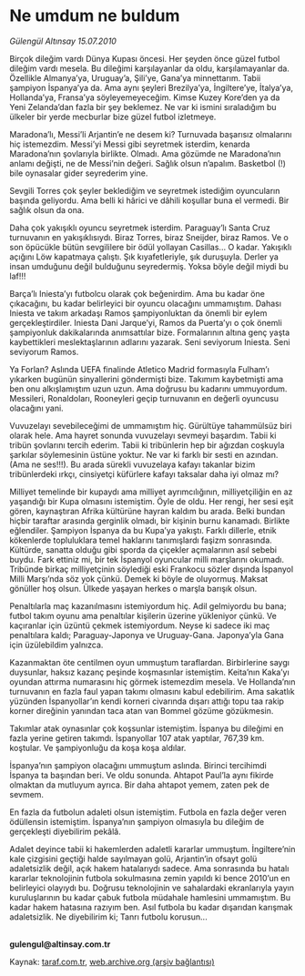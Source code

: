 # Ne umdum ne buldum

*Gülengül Altınsay 15.07.2010*

<div class="yazi"><p>Birçok dileğim vardı Dünya Kupası öncesi. Her şeyden önce güzel futbol dileğim vardı mesela. Bu dileğimi karşılayanlar da oldu, karşılamayanlar da. Özellikle Almanya’ya, Uruguay’a, Şili’ye, Gana’ya minnettarım. Tabii şampiyon İspanya’ya da. Ama aynı şeyleri Brezilya’ya, İngiltere’ye, İtalya’ya, Hollanda’ya, Fransa’ya söyleyemeyeceğim. Kimse Kuzey Kore’den ya da Yeni Zelanda’dan fazla bir şey beklemez. Ne var ki ismini sıraladığım bu ülkeler bir yerde mecburlar bize güzel futbol izletmeye.</p>
<p>Maradona’lı, Messi’li Arjantin’e ne desem ki? Turnuvada başarısız olmalarını hiç istemezdim. Messi’yi Messi gibi seyretmek isterdim, kenarda Maradona’nın şovlarıyla birlikte. Olmadı. Ama gözümde ne Maradona’nın anlamı değişti, ne de Messi’nin değeri. Sağlık olsun n’apalım. Basketbol (!) bile oynasalar gider seyrederim yine.</p>
<p>Sevgili Torres çok şeyler beklediğim ve seyretmek istediğim oyuncuların başında geliyordu. Ama belli ki hârici ve dâhili koşullar buna el vermedi. Bir sağlık olsun da ona.</p>
<p>Daha çok yakışıklı oyuncu seyretmek isterdim. Paraguay’lı Santa Cruz turnuvanın en yakışıklısıydı. Biraz Torres, biraz Sneijder, biraz Ramos. Ve o son öpücükle bütün sevgililere bir ödül yollayan Casillas... O kadar. Yakışıklı açığını Löw kapatmaya çalıştı. Şık kıyafetleriyle, şık duruşuyla. Derler ya insan umduğunu değil bulduğunu seyredermiş. Yoksa böyle değil miydi bu laf!!!</p>
<p>Barça’lı Iniesta’yı futbolcu olarak çok beğenirdim. Ama bu kadar öne çıkacağını, bu kadar belirleyici bir oyuncu olacağını ummamıştım. Dahası Iniesta ve takım arkadaşı Ramos şampiyonluktan da önemli bir eylem gerçekleştirdiler. Iniesta Dani Jarque’yi, Ramos da Puerta’yı o çok önemli şampiyonluk dakikalarında anımsattılar bize. Formalarının altına genç yaşta kaybettikleri meslektaşlarının adlarını yazarak. Seni seviyorum Iniesta. Seni seviyorum Ramos. </p>
<p>Ya Forlan? Aslında UEFA finalinde Atletico Madrid formasıyla Fulham’ı yıkarken bugünün sinyallerini göndermişti bize. Takımım kaybetmişti ama ben onu alkışlamıştım uzun uzun. Ama doğrusu bu kadarını ummuyordum. Messileri, Ronaldoları, Rooneyleri geçip turnuvanın en değerli oyuncusu olacağını yani.</p>
<p>Vuvuzelayı sevebileceğimi de ummamıştım hiç. Gürültüye tahammülsüz biri olarak hele. Ama hayret sonunda vuvuzelayı sevmeyi başardım. Tabii ki tribün şovlarını tercih ederim. Tabii ki tribünlerin hep bir ağızdan coşkuyla şarkılar söylemesinin üstüne yoktur. Ne var ki farklı bir sesti en azından. (Ama ne ses!!!). Bu arada sürekli vuvuzelaya kafayı takanlar bizim tribünlerdeki ırkçı, cinsiyetçi küfürlere kafayı taksalar daha iyi olmaz mı?</p>
<p>Milliyet temelinde bir kupaydı ama milliyet ayrımcılığının, milliyetçiliğin en az yaşandığı bir Kupa olmasını istemiştim. Öyle de oldu. Her rengi, her sesi eşit gören, kaynaştıran Afrika kültürüne hayran kaldım bu arada. Belki bundan hiçbir taraftar arasında gerginlik olmadı, bir kişinin burnu kanamadı. Birlikte eğlendiler. Şampiyon İspanya da bu Kupa’ya yakıştı. Farklı dillerle, etnik kökenlerde topluluklara temel haklarını tanımışlardı faşizm sonrasında. Kültürde, sanatta olduğu gibi sporda da çiçekler açmalarının asıl sebebi buydu. Fark ettiniz mi, bir tek İspanyol oyuncular milli marşlarını okumadı. Tribünde birkaç milliyetçinin söylediği eski Frankocu sözler dışında İspanyol Milli Marşı’nda söz yok çünkü. Demek ki böyle de oluyormuş. Maksat gönüller hoş olsun. Ülkede yaşayan herkes o marşla barışık olsun.</p>
<p>Penaltılarla maç kazanılmasını istemiyordum hiç. Adil gelmiyordu bu bana; futbol takım oyunu ama penaltılar kişilerin üzerine yükleniyor çünkü. Ve kaçıranlar için üzüntü çekmek istemiyordum. Neyse ki sadece iki maç penaltılara kaldı; Paraguay-Japonya ve Uruguay-Gana. Japonya’yla Gana için üzülebildim yalnızca.</p>
<p>Kazanmaktan öte centilmen oyun ummuştum taraflardan. Birbirlerine saygı duysunlar, haksız kazanç peşinde koşmasınlar istemiştim. Keita’nın Kaka’yı oyundan attırma numarasını hiç görmek istemezdim mesela. Ve Hollanda’nın turnuvanın en fazla faul yapan takımı olmasını kabul edebilirim. Ama sakatlık yüzünden İspanyollar’ın kendi korneri civarında dışarı attığı topu taa rakip korner direğinin yanından taca atan van Bommel gözüme gözükmesin.</p>
<p>Takımlar atak oynasınlar çok koşsunlar istemiştim. İspanya bu dileğimi en fazla yerine getiren takımdı. İspanyollar 107 atak yaptılar, 767,39 km. koştular. Ve şampiyonluğu da koşa koşa aldılar.</p>
<p>İspanya’nın şampiyon olacağını ummuştum aslında. Birinci tercihimdi İspanya ta başından beri. Ve oldu sonunda. Ahtapot Paul’la aynı fikirde olmaktan da mutluyum ayrıca. Bir daha ahtapot yemem, zaten pek de sevmem.</p>
<p>En fazla da futbolun adaleti olsun istemiştim. Futbola en fazla değer veren ödüllensin istemiştim. İspanya’nın şampiyon olmasıyla bu dileğim de gerçekleşti diyebilirim pekâlâ.</p>
<p>Adalet deyince tabii ki hakemlerden adaletli kararlar ummuştum. İngiltere’nin kale çizgisini geçtiği halde sayılmayan golü, Arjantin’in ofsayt golü adaletsizlik değil, açık hakem hatalarıydı sadece. Ama sonrasında bu hatalı kararlar teknolojinin futbola sokulmasına zemin yapıldı ki bence 2010’un en belirleyici olayıydı bu. Doğrusu teknolojinin ve sahalardaki ekranlarıyla yayın kuruluşlarının bu kadar çabuk futbola müdahale hamlesini ummamıştım. Bu kadar hakem hatasına razıyım ben. Asıl futbola bu kadar dışarıdan karışmak adaletsizlik. Ne diyebilirim ki; Tanrı futbolu korusun... </p>
<p><b><br/>gulengul@altinsay.com.tr</b></p></div>

Kaynak: [taraf.com.tr](http://www.taraf.com.tr:80/gulengul-altinsay/makale-ne-umdum-ne-buldum.htm), [web.archive.org (arşiv bağlantısı)](http://web.archive.org/web/20100820055917/http://www.taraf.com.tr:80/gulengul-altinsay/makale-ne-umdum-ne-buldum.htm)
